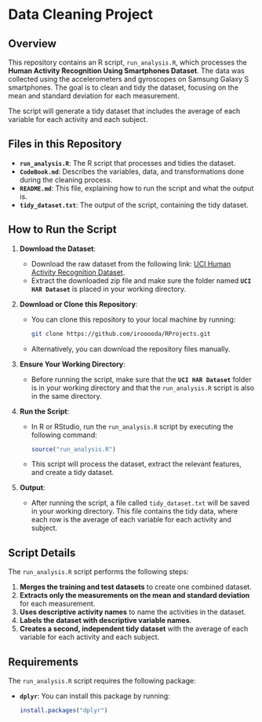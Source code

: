 # Data Cleaning Project

## Overview

This repository contains an R script, `run_analysis.R`, which processes the **Human Activity Recognition Using Smartphones Dataset**. The data was collected using the accelerometers and gyroscopes on Samsung Galaxy S smartphones. The goal is to clean and tidy the dataset, focusing on the mean and standard deviation for each measurement.

The script will generate a tidy dataset that includes the average of each variable for each activity and each subject.

## Files in this Repository

- **`run_analysis.R`**: The R script that processes and tidies the dataset.
- **`CodeBook.md`**: Describes the variables, data, and transformations done during the cleaning process.
- **`README.md`**: This file, explaining how to run the script and what the output is.
- **`tidy_dataset.txt`**: The output of the script, containing the tidy dataset.

## How to Run the Script

1. **Download the Dataset**:
   - Download the raw dataset from the following link:
     [UCI Human Activity Recognition Dataset](https://archive.ics.uci.edu/ml/datasets/Human+Activity+Recognition+Using+Smartphones).
   - Extract the downloaded zip file and make sure the folder named **`UCI HAR Dataset`** is placed in your working directory.

2. **Download or Clone this Repository**:
   - You can clone this repository to your local machine by running:
     ```bash
     git clone https://github.com/irooooda/RProjects.git
     ```
   - Alternatively, you can download the repository files manually.

3. **Ensure Your Working Directory**:
   - Before running the script, make sure that the **`UCI HAR Dataset`** folder is in your working directory and that the `run_analysis.R` script is also in the same directory.

4. **Run the Script**:
   - In R or RStudio, run the `run_analysis.R` script by executing the following command:
     ```r
     source("run_analysis.R")
     ```
   - This script will process the dataset, extract the relevant features, and create a tidy dataset.

5. **Output**:
   - After running the script, a file called `tidy_dataset.txt` will be saved in your working directory. This file contains the tidy data, where each row is the average of each variable for each activity and subject.

## Script Details

The `run_analysis.R` script performs the following steps:

1. **Merges the training and test datasets** to create one combined dataset.
2. **Extracts only the measurements on the mean and standard deviation** for each measurement.
3. **Uses descriptive activity names** to name the activities in the dataset.
4. **Labels the dataset with descriptive variable names**.
5. **Creates a second, independent tidy dataset** with the average of each variable for each activity and each subject.

## Requirements

The `run_analysis.R` script requires the following package:

- **`dplyr`**: You can install this package by running:
  ```r
  install.packages("dplyr")

